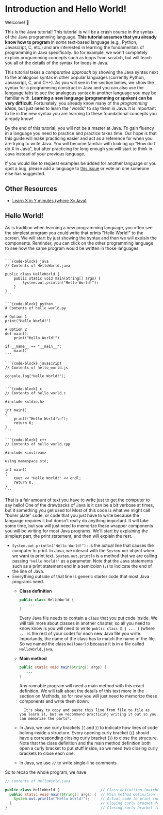 # <i class="fas fa-hand-sparkles fa-fw"></i> Introduction and Hello World!

Welcome! 🎉

This is the Java tutorial! This tutorial is will be a crash course in the syntax of the Java programming language. **This tutorial assumes that you already know how to program** in *some* text-based language (e.g., Python, Javascript, C, etc.) and are interested in learning the fundamentals of programming in Java specifically. So for example, we won't completely explain programming concepts such as loops from scratch, but will teach you all of the details of the syntax for loops in Java.

This tutorial takes a *comparative approach* by showing the Java syntax next to the analogous syntax in other popular languages (currently Python, Javascript, C, and C++). As you will see in the section below, we show the syntax for a programming construct in Java and you can also use the language tabs to see the analogous syntax in another language you may be familiar with. **Learning a new language (programming or spoken) can be very difficult**. Fortunately, you already know many of the *programming ideas*, but just need to learn the "words" to say them in Java. It is important to tie in the new syntax you are learning to these foundational concepts you already know!

By the end of this tutorial, you will not be a master at Java. To gain fluency in a language you need to practice and practice takes time. Our hope is that this guide will make practicing easier and act as a reference for when you are trying to write Java. You will become familiar with looking up "How do I do X in Java", but after practicing for long enough you will start to think in Java instead of your previous language.

If you would like to request examples be added for another language or you spot a bug, please add a language to [this issue](https://github.com/cse12x/java-tutorial/issues/1) or vote on one someone else has suggested.

## Other Resources
* [Learn X in Y minutes (where X=Java)](https://learnxinyminutes.com/docs/java/)

## Hello World!

As is tradition when learning a new programming language, you often see the simplest program you could write that prints "Hello World!" to the screen. We will start by just showing the syntax and then we will explain the components. Reminder, you can click on the other programming language to see how the same program would be written in those languages.


````{tab-set-code}

```{code-block} java
// Contents of HelloWorld.java

public class HelloWorld {
    public static void main(String[] args) {
        System.out.println("Hello World!");
    }
}
```

```{code-block} python
# Contents of hello_world.py

# Option 1
print("Hello World!")

# Option 2
def main():
    print("Hello World!")

if __name__ == "__main__":
    main()
```

```{code-block} javascript
// Contents of hello_world.js

console.log("Hello World!");
```

```{code-block} c
// Contents of hello_world.c

#include <stdio.h>

int main()
{
    printf("Hello World!\n");
    return 0;
}
```

```{code-block} c++
// Contents of hello_world.cpp

#include <iostream>

using namespace std;

int main()
{
    cout << "Hello World!" << endl;
    return 0;
}
```
````

That is a fair amount of text you have to write just to get the computer to say hello! One of the drawbacks of Java is it can be a bit verbose at times, but it something you get used to! Most of this code is what we might call "boiler plate" code, or code that you just have to write because the language requires it but doesn't really do anything important. It will take some time, but you will just need to memorize these wrapper components you will be writing for most Java programs. We'll start by explaining the simplest part, the print statement, and then will explain the rest.

* `System.out.println("Hello World!");` is the actual line that causes the computer to print. In Java, we interact with the `System.out` object when we want to print text. `System.out.println` is a method that we are calling passing `"Hello World!"` as a parameter. Note that the Java statements such as a print statement end in a semicolon (`;`) to indicate the end of the line of Java.
* Everything outside of that line is generic starter code that most Java programs need.
    * **Class definition**
      ```java
      public class HelloWorld {
          ...
      }
      ```

      Every Java file needs to contain a `class` that you put code inside. We will talk more about classes in another chapter, so all you need to know know is you will need to write `public class X { ... }` (where `...` is the rest of your code) for each new Java file you write. Importantly, the name of the class has to match the name of the file. So we named the class `HelloWorld` because it is in a file called `HelloWorld.java`.
    * **Main method**
      ```java
      public static void main(String[] args) {
         ...
      }
      ```
      Any runnable program will need a main method with this exact definition. We will talk about the details of this text more in the section on Methods, so for now you will just need to memorize these components and write them down.

      ```{admonition} Tip
        It's okay to copy and paste this line from file to file as you learn it, but we recommend practicing writing it out so you can memorize the parts*.
      ```
    * In Java, we use curly brackets (`{` and `}`) to indicate how lines of code belong inside a structure. Every opening curly bracket (`{`) should have a corresponding closing curly bracket (`}`) to close the structure. Note that the class definition and the main method definition both open a curly bracket to put stuff inside, so we need two closing curly brackets to close each one.
    * In Java, we use `//` to write single-line comments.

So to recap the whole program, we have

```java
// Contents of HelloWorld.java

public class HelloWorld {                   // Class definition (matches file name)
  public static void main(String[] args) {  // Main method definition (always same)
    System.out.println("Hello World!");     // Actual code to print (needs ; at end)
  }                                         // Closing curly bracket for main method
}                                           // Closing curly bracket for class
```
